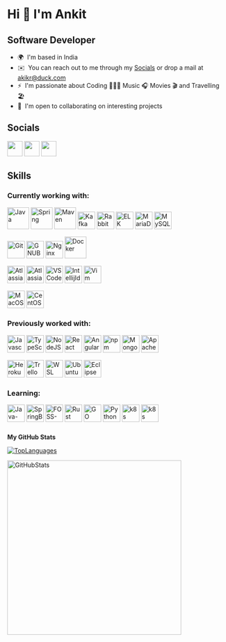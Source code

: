 Hi 👋 I'm Ankit
======================

Software Developer
-------------------

* 🌍  I'm based in India
* ✉️  You can reach out to me through my [Socials](#socials) or drop a mail at [akikr@duck.com](mailto:akikr@duck.com)
* ⚡  I'm passionate about Coding 👨🏻‍💻 Music 🎧 Movies 🎬 and Travelling 🏖️
* 🤝  I'm open to collaborating on interesting projects

## Socials
<p align="left">
<a href="https://www.github.com/akikr" target="_blank" rel="noreferrer"><img src="https://raw.githubusercontent.com/danielcranney/readme-generator/main/public/icons/socials/github-dark.svg" width="35" height="35" /></a>
<a href="https://www.twitter.com/akikr_" target="_blank" rel="noreferrer"><img src="https://cdn.jsdelivr.net/gh/devicons/devicon@latest/icons/twitter/twitter-original.svg" width="35" height="35" /></a>
<a href="https://www.linkedin.com/in/akikr" target="_blank" rel="noreferrer"><img src="https://cdn.jsdelivr.net/gh/devicons/devicon@latest/icons/linkedin/linkedin-original.svg" width="35" height="35" /></a>
</p>

## Skills
### Currently working with:
<p align="left">
<a href="https://openjdk.org" target="_blank" rel="noreferrer"><img src="https://cdn.jsdelivr.net/gh/devicons/devicon@latest/icons/java/java-original-wordmark.svg" width="50" height="50" alt="Java" /></a>
<a href="https://spring.io" target="_blank" rel="noreferrer"><img src="https://cdn.jsdelivr.net/gh/devicons/devicon@latest/icons/spring/spring-original-wordmark.svg" width="50" height="50" alt="Spring" /></a>
<a href="https://maven.apache.org" target="_blank" rel="noreferrer" ><img src="https://cdn.jsdelivr.net/gh/devicons/devicon@latest/icons/maven/maven-original.svg" width="50" height="50" alt="Maven"/></a>
<a href="https://kafka.apache.org" target="_blank" rel="noreferrer"><img src="https://cdn.jsdelivr.net/gh/devicons/devicon@latest/icons/apachekafka/apachekafka-original.svg" width="40" height="40" alt="Kafka" /></a>
<a href="https://www.rabbitmq.com" target="_blank" rel="noreferrer"><img src="https://cdn.jsdelivr.net/gh/devicons/devicon@latest/icons/rabbitmq/rabbitmq-original.svg" width="40" height="40" alt="RabbitMQ" /></a>
<a href="https://www.elastic.co/elastic-stack" target="_blank" rel="noreferrer"><img src="https://cdn.jsdelivr.net/gh/devicons/devicon@latest/icons/elasticsearch/elasticsearch-original.svg" width="40" height="40" alt="ELK" /></a>
<a href="https://mariadb.org/" target="_blank" rel="noreferrer"><img src="https://cdn.jsdelivr.net/gh/devicons/devicon@latest/icons/mariadb/mariadb-original-wordmark.svg" width="40" height="40" alt="MariaDB" /></a>
<a href="https://www.mysql.com/" target="_blank" rel="noreferrer"><img src="https://raw.githubusercontent.com/danielcranney/readme-generator/main/public/icons/skills/mysql-colored.svg" width="40" height="40" alt="MySQL" /></a>

<a href="https://git-scm.com/" target="_blank" rel="noreferrer"><img src="https://cdn.jsdelivr.net/gh/devicons/devicon@latest/icons/git/git-original.svg" width="40" height="40" alt="Git" /></a>
<a href="https://www.gnu.org/software/bash/" target="_blank" rel="noreferrer"><img src="https://raw.githubusercontent.com/danielcranney/readme-generator/main/public/icons/skills/gnubash.svg" width="40" height="40" alt="GNUBash" /></a>
<a href="https://www.nginx.com" target="_blank" rel="noreferrer"><img src="https://cdn.jsdelivr.net/gh/devicons/devicon@latest/icons/nginx/nginx-original.svg" width="40" height="40" alt="Nginx" /></a>
<a href="https://www.docker.com/" target="_blank" rel="noreferrer"><img src="https://cdn.jsdelivr.net/gh/devicons/devicon@latest/icons/docker/docker-original.svg" width="50" height="50" alt="Docker" /></a>

<a href="https://www.atlassian.com/software/jira" target="_blank" rel="noreferrer"><img src="https://cdn.jsdelivr.net/gh/devicons/devicon@latest/icons/jira/jira-original-wordmark.svg" width="40" height="40" alt="AtlassianJira" /></a>
<a href="https://www.atlassian.com/software/bamboo" target="_blank" rel="noreferrer"><img src="https://cdn.jsdelivr.net/gh/devicons/devicon@latest/icons/bamboo/bamboo-original-wordmark.svg" width="40" height="40" alt="AtlassianBamboo" /></a>
<a href="https://code.visualstudio.com" target="_blank" rel="noreferrer"><img src="https://cdn.jsdelivr.net/gh/devicons/devicon@latest/icons/vscode/vscode-original.svg" width="40" height="40" alt="VSCode" /></a>
<a href="https://www.jetbrains.com" target="_blank" rel="noreferrer"><img src="https://cdn.jsdelivr.net/gh/devicons/devicon@latest/icons/intellij/intellij-original.svg" width="40" height="40" alt="IntellijIdea" /></a>
<a href="https://www.vim.org" target="_blank" rel="noreferrer"><img src="https://cdn.jsdelivr.net/gh/devicons/devicon@latest/icons/vim/vim-plain.svg" width="40" height="40" alt="Vim" /></a>

<a href="https://developer.apple.com/macos" target="_blank" rel="noreferrer"><img src="https://raw.githubusercontent.com/danielcranney/readme-generator/main/public/icons/skills/macos-colored-dark.svg" width="40" height="40" alt="MacOS" /></a>
<a href="https://www.centos.org" target="_blank" rel="noreferrer"><img src="https://cdn.jsdelivr.net/gh/devicons/devicon@latest/icons/centos/centos-original.svg" width="40" height="40" alt="CentOS" /></a>

### Previously worked with:
<a href="https://developer.mozilla.org/en-US/docs/Web/JavaScript" target="_blank" rel="noreferrer"><img src="https://cdn.jsdelivr.net/gh/devicons/devicon@latest/icons/javascript/javascript-original.svg" width="40" height="40" alt="Javascript" /></a>
<a href="https://www.typescriptlang.org/" target="_blank" rel="noreferrer"><img src="https://cdn.jsdelivr.net/gh/devicons/devicon@latest/icons/typescript/typescript-original.svg" width="40" height="40" alt="TypeScript" /></a>
<a href="https://nodejs.org/en/" target="_blank" rel="noreferrer"><img src="https://cdn.jsdelivr.net/gh/devicons/devicon@latest/icons/nodejs/nodejs-original.svg" width="40" height="40" alt="NodeJS" /></a>
<a href="https://react.dev" target="_blank" rel="noreferrer"><img src="https://cdn.jsdelivr.net/gh/devicons/devicon@latest/icons/react/react-original-wordmark.svg" width="40" height="40" alt="React" /></a>
<a href="https://angular.io/" target="_blank" rel="noreferrer"><img src="https://cdn.jsdelivr.net/gh/devicons/devicon@latest/icons/angular/angular-original.svg" width="40" height="40" alt="Angular" /></a>
<a href="https://www.npmjs.com" target="_blank" rel="noreferrer"><img src="https://cdn.jsdelivr.net/gh/devicons/devicon@latest/icons/npm/npm-original-wordmark.svg" width="40" height="40" alt="npm" /></a>
<a href="https://www.mongodb.com/" target="_blank" rel="noreferrer"><img src="https://cdn.jsdelivr.net/gh/devicons/devicon@latest/icons/mongodb/mongodb-original.svg" width="40" height="40" alt="MongoDB" /></a>
<a href="https://cassandra.apache.org" target="_blank" rel="noreferrer"><img src="https://cdn.jsdelivr.net/gh/devicons/devicon@latest/icons/cassandra/cassandra-original-wordmark.svg" width="40" height="40" alt="ApacheCassandra" /></a>

<a href="https://www.heroku.com/" target="_blank" rel="noreferrer"><img src="https://cdn.jsdelivr.net/gh/devicons/devicon@latest/icons/heroku/heroku-original-wordmark.svg" width="40" height="40" alt="Heroku" /></a>
<a href="https://trello.com" target="_blank" rel="noreferrer"><img src="https://cdn.jsdelivr.net/gh/devicons/devicon@latest/icons/trello/trello-plain.svg" width="40" height="40" alt="Trello" /></a>
<a href="https://ubuntu.com/desktop/wsl" target="_blank" rel="noreferrer"><img src="https://cdn.jsdelivr.net/gh/devicons/devicon@latest/icons/windows11/windows11-original.svg" width="40" height="40" alt="WSL" /></a>
<a href="https://ubuntu.com" target="_blank" rel="noreferrer"><img src="https://cdn.jsdelivr.net/gh/devicons/devicon@latest/icons/ubuntu/ubuntu-original.svg" width="40" height="40" alt="Ubuntu" /></a>
<a href="https://www.eclipse.org" target="_blank" rel="noreferrer"><img src="https://cdn.jsdelivr.net/gh/devicons/devicon@latest/icons/eclipse/eclipse-original.svg" width="40" height="40" alt="Eclipse" /></a>
</p>

### Learning:
<p align="left">
<a href="https://openjdk.org/projects/jdk/21/" target="_blank" rel="noreferrer"><img src="https://cdn.jsdelivr.net/gh/devicons/devicon@latest/icons/java/java-original.svg" width="40" height="40" alt="Java-21.0" /></a>
<a href="https://github.com/spring-projects/spring-boot/wiki/Spring-Boot-3.0-Release-Notes" target="_blank" rel="noreferrer"><img src="https://cdn.jsdelivr.net/gh/devicons/devicon@latest/icons/spring/spring-original.svg" width="40" height="40" alt="SpringBoot-3.0" /></a>
<a href="https://www.fosslinux.com/" target="_blank" rel="noreferrer"><img src="https://cdn.jsdelivr.net/gh/devicons/devicon@latest/icons/linux/linux-original.svg" width="40" height="40" alt="FOSS-Linux" /></a>
<a href="https://www.rust-lang.org/" target="_blank" rel="noreferrer"><img src="https://raw.githubusercontent.com/danielcranney/readme-generator/main/public/icons/skills/rust-colored-dark.svg" width="40" height="40" alt="Rust" /></a>
<a href="https://go.dev/" target="_blank" rel="noreferrer"><img src="https://cdn.jsdelivr.net/gh/devicons/devicon@latest/icons/go/go-original-wordmark.svg" width="40" height="40" alt="GO" /></a>
<a href="https://www.python.org/" target="_blank" rel="noreferrer"><img src="https://cdn.jsdelivr.net/gh/devicons/devicon@latest/icons/python/python-original-wordmark.svg" width="40" height="40" alt="Python" /></a>
<a href="https://k3d.io/v5.7.4/" target="_blank" rel="noreferrer"><img src="https://cdn.jsdelivr.net/gh/devicons/devicon@latest/icons/k3s/k3s-plain-wordmark.svg" width="40" height="40" alt="k8s" /></a>  
<a href="https://kubernetes.io/docs/home/" target="_blank" rel="noreferrer"><img src="https://cdn.jsdelivr.net/gh/devicons/devicon@latest/icons/kubernetes/kubernetes-plain-wordmark.svg" width="40" height="40" alt="k8s" /></a>
</p>

###
<b>My GitHub Stats</b>

<a href="https://github.com/akikr" align="left"><img src="https://github-readme-stats.vercel.app/api/top-langs/?username=akikr&langs_count=10&title_color=0891b2&text_color=ffffff&icon_color=0891b2&bg_color=1c1917&hide_border=true&locale=en&custom_title=Top%20%Languages" alt="TopLanguages" /></a>

<a href="http://www.github.com/akikr"><img src="https://github-readme-stats.vercel.app/api?username=akikr&show_icons=true&hide=&count_private=true&title_color=0891b2&text_color=ffffff&icon_color=0891b2&bg_color=1c1917&hide_border=true&show_icons=true" width="400" alt="GitHubStats" /></a>
